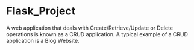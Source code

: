 # Flask_Project
A web application that deals with Create/Retrieve/Update or Delete operations is known as a CRUD application. A typical example of a CRUD application is a Blog Website.
